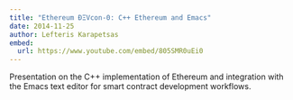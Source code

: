```yaml
---
title: "Ethereum ÐΞVcon-0: C++ Ethereum and Emacs"
date: 2014-11-25
author: Lefteris Karapetsas
embed:
  url: https://www.youtube.com/embed/805SMR0uEi0
---
```


Presentation on the C++ implementation of Ethereum and integration with the Emacs text editor for smart contract development workflows.
